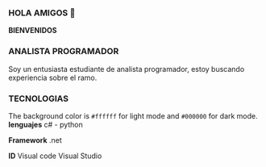 ###   HOLA AMIGOS 👋
**BIENVENIDOS**
### ANALISTA PROGRAMADOR
  Soy un entusiasta estudiante de analista programador, estoy buscando experiencia sobre el ramo.
### TECNOLOGIAS
The background color is `#ffffff` for light mode and `#000000` for dark mode.
  **lenguajes**
  c# - python
  
  **Framework**
  .net
  
  **ID**
  Visual code
  Visual Studio
  
  
  
<!--
**richardc-dev/richardc-dev** is a ✨ _special_ ✨ repository because its `README.md` (this file) appears on your GitHub profile.

Here are some ideas to get you started:

- 🔭 I’m currently working on ...
- 🌱 I’m currently learning ...
- 👯 I’m looking to collaborate on ...
- 🤔 I’m looking for help with ...
- 💬 Ask me about ...
- 📫 How to reach me: ...
- 😄 Pronouns: ...
- ⚡ Fun fact: ...
-->
